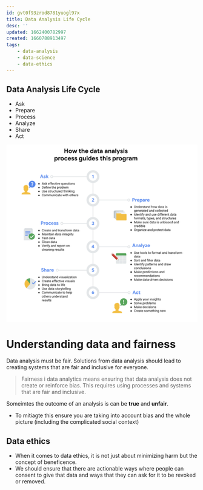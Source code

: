 ```yaml
---
id: gvt0f93zrod8781yuogl97x
title: Data Analysis Life Cycle
desc: ''
updated: 1662400782997
created: 1660788913497
tags:
    - data-analysis
    - data-science
    - data-ethics
---
```


## Data Analysis Life Cycle

- Ask
- Prepare
- Process
- Analyze
- Share
- Act

![](/assets/images/2022-08-17-19-18-25.png)

# Understanding data and fairness

Data analysis must be fair. Solutions from data analysis should lead to creating systems that are fair and inclusive for everyone.

> Fairness i data analytics means ensuring that data analysis does not create or reinforce bias. This requires using processes and systems that are fair and inclusive.

Someimtes the outcome of an analysis is can be **true** and **unfair**.
- To mitiagte this ensure you are taking into account bias and the whole picture (including the complicated social context)

## Data ethics

- When it comes to data ethics, it is not just about minimizing harm but the concept of beneficence.
- We should ensure that there are actionable ways where people can consent to give that data and ways that they can ask for it to be revoked or removed.

